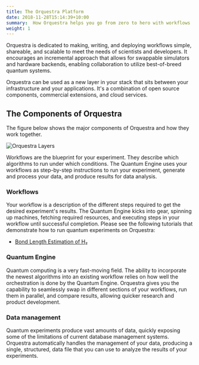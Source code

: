 ```yaml
---
title: The Orquestra Platform
date: 2018-11-28T15:14:39+10:00
summary:  How Orquestra helps you go from zero to hero with workflows
weight: 1
---
```


Orquestra is dedicated to making, writing, and deploying workflows simple, shareable, and scalable to meet the needs of scientists and developers. It encourages an incremental approach that allows for swappable simulators and hardware backends, enabling collaboration to utilize best-of-breed quantum systems.

Orquestra can be used as a new layer in your stack that sits between your infrastructure and your applications. It's a combination of open source components, commercial extensions, and cloud services.

## The Components of Orquestra

The figure below shows the major components of Orquestra and how they work together.

![Orquestra Layers](/img/orquestra-overview.svg)

Workflows are the blueprint for your experiment. They describe which algorithms to run under which conditions. The Quantum Engine uses your workflows as step-by-step instructions to run your experiment, generate and process your data, and produce results for data analysis.

### Workflows

Your workflow is a description of the different steps required to get the desired experiment's results. The Quantum Engine kicks into gear, spinning up machines, fetching required resources, and executing steps in your workflow until successful completion. Please see the following tutorials that demonstrate how to run quantum experiments on Orquestra:

- [Bond Length Estimation of H₂](../tutorial/hydrogen-vqe)

### Quantum Engine

Quantum computing is a very fast-moving field. The ability to incorporate the newest algorithms into an existing workflow relies on how well the orchestration is done by the Quantum Engine. Orquestra gives you the capability to seamlessly swap in different sections of your workflows, run them in parallel, and compare results, allowing quicker research and product development.

### Data management

Quantum experiments produce vast amounts of data, quickly exposing some of the limitations of current database management systems. Orquestra automatically handles the management of your data, producing a single, structured, data file that you can use to analyze the results of your experiments.
